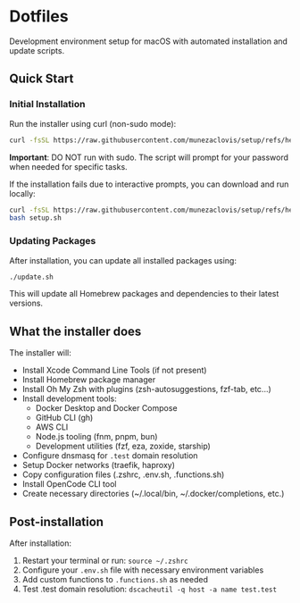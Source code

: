 # Dotfiles

Development environment setup for macOS with automated installation and update scripts.

## Quick Start

### Initial Installation

Run the installer using curl (non-sudo mode):

```bash
curl -fsSL https://raw.githubusercontent.com/munezaclovis/setup/refs/heads/main/install.sh | bash
```

**Important**: DO NOT run with sudo. The script will prompt for your password when needed for specific tasks.

If the installation fails due to interactive prompts, you can download and run locally:

```bash
curl -fsSL https://raw.githubusercontent.com/munezaclovis/setup/refs/heads/main/install.sh -o setup.sh
bash setup.sh
```

### Updating Packages

After installation, you can update all installed packages using:

```bash
./update.sh
```

This will update all Homebrew packages and dependencies to their latest versions.

## What the installer does

The installer will:

-   Install Xcode Command Line Tools (if not present)
-   Install Homebrew package manager
-   Install Oh My Zsh with plugins (zsh-autosuggestions, fzf-tab, etc...)
-   Install development tools:
    -   Docker Desktop and Docker Compose
    -   GitHub CLI (gh)
    -   AWS CLI
    -   Node.js tooling (fnm, pnpm, bun)
    -   Development utilities (fzf, eza, zoxide, starship)
-   Configure dnsmasq for `.test` domain resolution
-   Setup Docker networks (traefik, haproxy)
-   Copy configuration files (.zshrc, .env.sh, .functions.sh)
-   Install OpenCode CLI tool
-   Create necessary directories (~/.local/bin, ~/.docker/completions, etc.)

## Post-installation

After installation:

1. Restart your terminal or run: `source ~/.zshrc`
2. Configure your `.env.sh` file with necessary environment variables
3. Add custom functions to `.functions.sh` as needed
4. Test .test domain resolution: `dscacheutil -q host -a name test.test`
